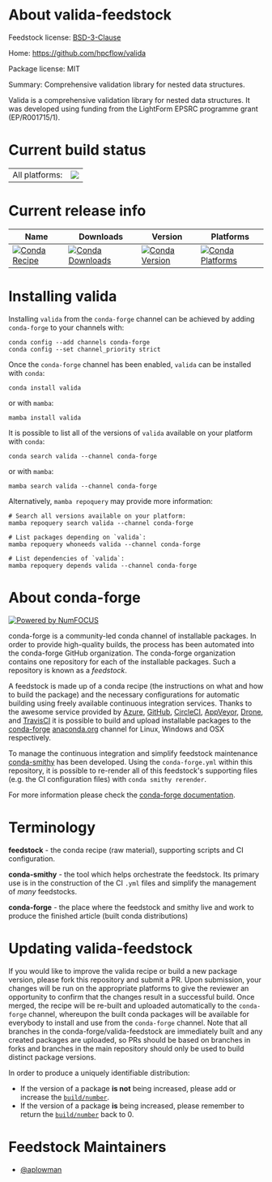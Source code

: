 About valida-feedstock
======================

Feedstock license: [BSD-3-Clause](https://github.com/conda-forge/valida-feedstock/blob/main/LICENSE.txt)

Home: https://github.com/hpcflow/valida

Package license: MIT

Summary: Comprehensive validation library for nested data structures.

Valida is a comprehensive validation library for nested data structures.
It was developed using funding from the LightForm EPSRC programme grant (EP/R001715/1).


Current build status
====================


<table><tr><td>All platforms:</td>
    <td>
      <a href="https://dev.azure.com/conda-forge/feedstock-builds/_build/latest?definitionId=19602&branchName=main">
        <img src="https://dev.azure.com/conda-forge/feedstock-builds/_apis/build/status/valida-feedstock?branchName=main">
      </a>
    </td>
  </tr>
</table>

Current release info
====================

| Name | Downloads | Version | Platforms |
| --- | --- | --- | --- |
| [![Conda Recipe](https://img.shields.io/badge/recipe-valida-green.svg)](https://anaconda.org/conda-forge/valida) | [![Conda Downloads](https://img.shields.io/conda/dn/conda-forge/valida.svg)](https://anaconda.org/conda-forge/valida) | [![Conda Version](https://img.shields.io/conda/vn/conda-forge/valida.svg)](https://anaconda.org/conda-forge/valida) | [![Conda Platforms](https://img.shields.io/conda/pn/conda-forge/valida.svg)](https://anaconda.org/conda-forge/valida) |

Installing valida
=================

Installing `valida` from the `conda-forge` channel can be achieved by adding `conda-forge` to your channels with:

```
conda config --add channels conda-forge
conda config --set channel_priority strict
```

Once the `conda-forge` channel has been enabled, `valida` can be installed with `conda`:

```
conda install valida
```

or with `mamba`:

```
mamba install valida
```

It is possible to list all of the versions of `valida` available on your platform with `conda`:

```
conda search valida --channel conda-forge
```

or with `mamba`:

```
mamba search valida --channel conda-forge
```

Alternatively, `mamba repoquery` may provide more information:

```
# Search all versions available on your platform:
mamba repoquery search valida --channel conda-forge

# List packages depending on `valida`:
mamba repoquery whoneeds valida --channel conda-forge

# List dependencies of `valida`:
mamba repoquery depends valida --channel conda-forge
```


About conda-forge
=================

[![Powered by
NumFOCUS](https://img.shields.io/badge/powered%20by-NumFOCUS-orange.svg?style=flat&colorA=E1523D&colorB=007D8A)](https://numfocus.org)

conda-forge is a community-led conda channel of installable packages.
In order to provide high-quality builds, the process has been automated into the
conda-forge GitHub organization. The conda-forge organization contains one repository
for each of the installable packages. Such a repository is known as a *feedstock*.

A feedstock is made up of a conda recipe (the instructions on what and how to build
the package) and the necessary configurations for automatic building using freely
available continuous integration services. Thanks to the awesome service provided by
[Azure](https://azure.microsoft.com/en-us/services/devops/), [GitHub](https://github.com/),
[CircleCI](https://circleci.com/), [AppVeyor](https://www.appveyor.com/),
[Drone](https://cloud.drone.io/welcome), and [TravisCI](https://travis-ci.com/)
it is possible to build and upload installable packages to the
[conda-forge](https://anaconda.org/conda-forge) [anaconda.org](https://anaconda.org/)
channel for Linux, Windows and OSX respectively.

To manage the continuous integration and simplify feedstock maintenance
[conda-smithy](https://github.com/conda-forge/conda-smithy) has been developed.
Using the ``conda-forge.yml`` within this repository, it is possible to re-render all of
this feedstock's supporting files (e.g. the CI configuration files) with ``conda smithy rerender``.

For more information please check the [conda-forge documentation](https://conda-forge.org/docs/).

Terminology
===========

**feedstock** - the conda recipe (raw material), supporting scripts and CI configuration.

**conda-smithy** - the tool which helps orchestrate the feedstock.
                   Its primary use is in the construction of the CI ``.yml`` files
                   and simplify the management of *many* feedstocks.

**conda-forge** - the place where the feedstock and smithy live and work to
                  produce the finished article (built conda distributions)


Updating valida-feedstock
=========================

If you would like to improve the valida recipe or build a new
package version, please fork this repository and submit a PR. Upon submission,
your changes will be run on the appropriate platforms to give the reviewer an
opportunity to confirm that the changes result in a successful build. Once
merged, the recipe will be re-built and uploaded automatically to the
`conda-forge` channel, whereupon the built conda packages will be available for
everybody to install and use from the `conda-forge` channel.
Note that all branches in the conda-forge/valida-feedstock are
immediately built and any created packages are uploaded, so PRs should be based
on branches in forks and branches in the main repository should only be used to
build distinct package versions.

In order to produce a uniquely identifiable distribution:
 * If the version of a package **is not** being increased, please add or increase
   the [``build/number``](https://docs.conda.io/projects/conda-build/en/latest/resources/define-metadata.html#build-number-and-string).
 * If the version of a package **is** being increased, please remember to return
   the [``build/number``](https://docs.conda.io/projects/conda-build/en/latest/resources/define-metadata.html#build-number-and-string)
   back to 0.

Feedstock Maintainers
=====================

* [@aplowman](https://github.com/aplowman/)


